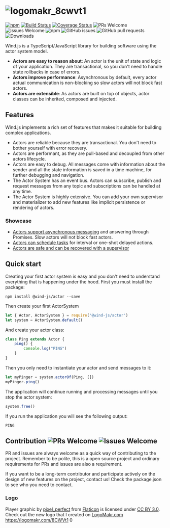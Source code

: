 # ![logomakr_8cwvt1](https://user-images.githubusercontent.com/3071208/42311453-254a1474-803e-11e8-957a-5c1c8d157b31.png)
[![npm](https://img.shields.io/npm/v/@wind-js/actor.svg)](https://www.npmjs.com/package/@wind-js/actor)
[![Build Status](https://travis-ci.org/wind-js/actor.svg?branch=master)](https://travis-ci.org/@wind-js/actor)
[![Coverage Status](https://coveralls.io/repos/github/wind-js/actor/badge.svg?branch=master)](https://coveralls.io/github/@wind-js/actor?branch=master)
![PRs Welcome](https://img.shields.io/badge/PRs-welcome-brightgreen.svg)
![issues Welcome](https://img.shields.io/badge/issues-welcome-brightgreen.svg)
![npm](https://img.shields.io/npm/l/@wind-js/actor.svg)
![GitHub issues](https://img.shields.io/github/issues/wind-js/actor.svg)
![GitHub pull requests](https://img.shields.io/github/issues-pr/wind-js/actor.svg)
![Downloads](https://img.shields.io/npm/dt/@wind-js/actor.svg)

Wind.js is a TypeScript/JavaScript library for building software using the actor system model.

* **Actors are easy to reason about**: An actor is the unit of state and logic of your application.
They are transactional, so you don't need to handle state rollbacks in case of errors.
* **Actors improve performance**: Asynchronous by default, every actor actual communication is non-blocking so slow actors will not block fast actors.
* **Actors are extensible**: As actors are built on top of objects, actor classes can be inherited, 
composed and injected.

## Features

Wind.js implements a rich set of features that makes it suitable for building complex applications.

* Actors are reliable because they are transactional. You don't need to bother yourself with error recovery.
* Actors are performant, as they are pull-based and decoupled from other actors lifecycle.
* Actors are easy to debug. All messages come with information about the sender and all the state information is saved
in a time machine, for further debugging and navigation.
* The Actor System has an event bus. Actors can subscribe, publish and request messages from any topic and subscriptions
can be handled at any time.
* The Actor System is highly extensive. You can add your own supervisor and materializer to add new features like
implicit persistence or rendering of actors.

### Showcase
* [Actors support asynchronous messaging](./examples/ping-pong.js) and answering through Promises. Slow actors will not block fast actors.
* [Actors can schedule tasks](./examples/scheduleds.js) for interval or one-shot delayed actions.
* [Actors are safe and can be recovered with a supervisor](./examples/supervisor.js)

## Quick start

Creating your first actor system is easy and you don't need to understand everything that is happening under the hood.
First you must install the package:

`npm install @wind-js/actor --save`

Then create your first ActorSystem

```js
let { Actor, ActorSystem } = require('@wind-js/actor')
let system = ActorSystem.default()
```

And create your actor class:

```js
class Ping extends Actor {
    ping() {
        console.log("PING")
    }
}
```

Then you only need to instantiate your actor and send messages to it:

```js
let myPinger = system.actorOf(Ping, [])
myPinger.ping()
```

The application will continue running and processing messages until you stop the actor system:

```js
system.free()
```
If you run the application you will see the following output:

```
PING
```

## Contribution ![PRs Welcome](https://img.shields.io/badge/PRs-welcome-brightgreen.svg) ![Issues Welcome](https://img.shields.io/badge/issues-welcome-brightgreen.svg)

PR and issues are always welcome as a quick way of contributing to the project. Remember to be polite, this is a open source
project and ordinary requirements for PRs and issues are also a requirement.

If you want to be a long-term contributor and participate actively on the design of new features on the project, contact
us! Check the package.json to see who you need to contact.

### Logo
Player graphic by <a href="http://www.flaticon.com/authors/pixel-perfect">pixel_perfect</a> from <a href="http://www.flaticon.com/">Flaticon</a> is licensed under <a href="http://creativecommons.org/licenses/by/3.0/" title="Creative Commons BY 3.0">CC BY 3.0</a>. Check out the new logo that I created on <a href="http://logomakr.com" title="Logo Makr">LogoMakr.com</a> https://logomakr.com/8CWVt1
0
